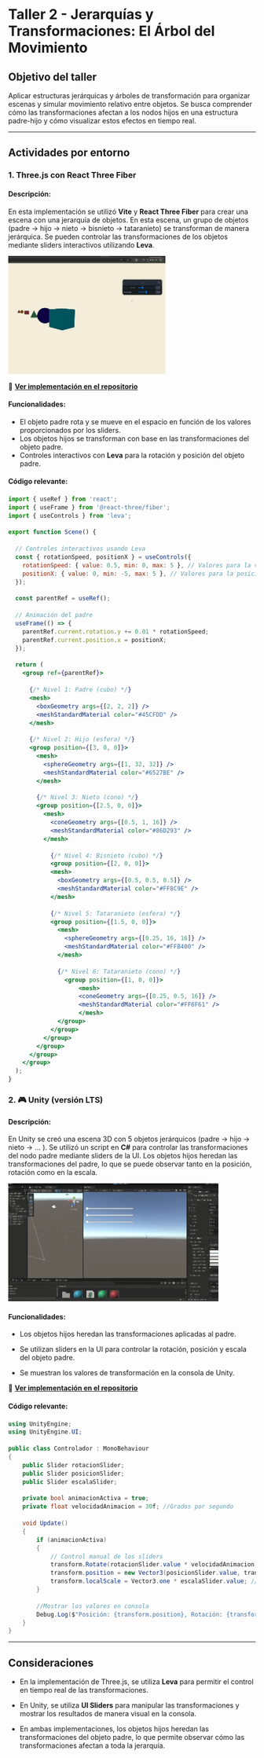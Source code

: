 
# Taller 2 - Jerarquías y Transformaciones: El Árbol del Movimiento

## Objetivo del taller
Aplicar estructuras jerárquicas y árboles de transformación para organizar escenas y simular movimiento relativo entre objetos. Se busca comprender cómo las transformaciones afectan a los nodos hijos en una estructura padre-hijo y cómo visualizar estos efectos en tiempo real.

---

## Actividades por entorno

### 1. Three.js con React Three Fiber

#### Descripción:

En esta implementación se utilizó **Vite** y **React Three Fiber** para crear una escena con una jerarquía de objetos. En esta escena, un grupo de objetos (padre → hijo → nieto → bisnieto → tataranieto) se transforman de manera jerárquica. Se pueden controlar las transformaciones de los objetos mediante sliders interactivos utilizando **Leva**.

![three.gif](https://raw.githubusercontent.com/JuanDanielRamirezMojica/computacion-visual/refs/heads/main/2025-04-21_taller_jerarquias_transformaciones/threejs/threejsgif.gif)

🔗 **[Ver implementación en el repositorio](https://github.com/JuanDanielRamirezMojica/computacion-visual/tree/main/2025-04-21_taller_jerarquias_transformaciones/threejs)**

#### Funcionalidades:

- El objeto padre rota y se mueve en el espacio en función de los valores proporcionados por los sliders.
- Los objetos hijos se transforman con base en las transformaciones del objeto padre.
- Controles interactivos con **Leva** para la rotación y posición del objeto padre.

#### Código relevante:

```jsx
import { useRef } from 'react';
import { useFrame } from '@react-three/fiber';
import { useControls } from 'leva';

export function Scene() {

  // Controles interactivos usando Leva
  const { rotationSpeed, positionX } = useControls({
    rotationSpeed: { value: 0.5, min: 0, max: 5 }, // Valores para la velocidad de rotación
    positionX: { value: 0, min: -5, max: 5 }, // Valores para la posición en X
  });

  const parentRef = useRef();

  // Animación del padre
  useFrame(() => {
    parentRef.current.rotation.y += 0.01 * rotationSpeed;
    parentRef.current.position.x = positionX;
  });

  return (
    <group ref={parentRef}>
        
      {/* Nivel 1: Padre (cubo) */}
      <mesh>
        <boxGeometry args={[2, 2, 2]} />
        <meshStandardMaterial color="#45CFDD" />
      </mesh>

      {/* Nivel 2: Hijo (esfera) */}
      <group position={[3, 0, 0]}>
        <mesh>
          <sphereGeometry args={[1, 32, 32]} />
          <meshStandardMaterial color="#6527BE" />
        </mesh>

        {/* Nivel 3: Nieto (cono) */}
        <group position={[2.5, 0, 0]}>
          <mesh>
            <coneGeometry args={[0.5, 1, 16]} />
            <meshStandardMaterial color="#86D293" />
          </mesh>

            {/* Nivel 4: Bisnieto (cubo) */}
            <group position={[2, 0, 0]}>
            <mesh>
              <boxGeometry args={[0.5, 0.5, 0.5]} />
              <meshStandardMaterial color="#FF8C9E" />
            </mesh>

            {/* Nivel 5: Tataranieto (esfera) */}
            <group position={[1.5, 0, 0]}>
              <mesh>
                <sphereGeometry args={[0.25, 16, 16]} />
                <meshStandardMaterial color="#FFB400" />
              </mesh>

              {/* Nivel 6: Tataranieto (cono) */}
                <group position={[1, 0, 0]}>
                    <mesh>
                    <coneGeometry args={[0.25, 0.5, 16]} />
                    <meshStandardMaterial color="#FF6F61" />
                    </mesh>
              </group>
            </group>
          </group>
        </group>
      </group>
    </group>
  );
}
```

### 2. 🎮 Unity (versión LTS)

#### Descripción:

En Unity se creó una escena 3D con 5 objetos jerárquicos (padre → hijo → nieto → ... ). Se utilizó un script en **C#** para controlar las transformaciones del nodo padre mediante sliders de la UI. Los objetos hijos heredan las transformaciones del padre, lo que se puede observar tanto en la posición, rotación como en la escala.

![unity.gif](https://raw.githubusercontent.com/JuanDanielRamirezMojica/computacion-visual/refs/heads/main/2025-04-21_taller_jerarquias_transformaciones/unity/gifunity.gif)

#### Funcionalidades:

-   Los objetos hijos heredan las transformaciones aplicadas al padre.
    
-   Se utilizan sliders en la UI para controlar la rotación, posición y escala del objeto padre.
    
-   Se muestran los valores de transformación en la consola de Unity.
    
🔗 **[Ver implementación en el repositorio](https://github.com/JuanDanielRamirezMojica/computacion-visual/tree/main/2025-04-21_taller_jerarquias_transformaciones/unity)**


#### Código relevante:

```csharp
using UnityEngine;
using UnityEngine.UI;

public class Controlador : MonoBehaviour
{
    public Slider rotacionSlider;
    public Slider posicionSlider;
    public Slider escalaSlider;

    private bool animacionActiva = true;
    private float velocidadAnimacion = 30f; //Grados por segundo

    void Update()
    {
        if (animacionActiva)
        {
            // Control manual de los sliders
            transform.Rotate(rotacionSlider.value * velocidadAnimacion, 0, rotacionSlider.value * velocidadAnimacion); //rotación
            transform.position = new Vector3(posicionSlider.value, transform.position.y, transform.position.z); //posición
            transform.localScale = Vector3.one * escalaSlider.value; //tamaño
        }

        //Mostrar los valores en consola
        Debug.Log($"Posición: {transform.position}, Rotación: {transform.rotation.eulerAngles}, Escala: {transform.localScale}");
    }
}

```
----------

## Consideraciones

-   En la implementación de Three.js, se utiliza **Leva** para permitir el control en tiempo real de las transformaciones.
    
-   En Unity, se utiliza **UI Sliders** para manipular las transformaciones y mostrar los resultados de manera visual en la consola.
    
-   En ambas implementaciones, los objetos hijos heredan las transformaciones del objeto padre, lo que permite observar cómo las transformaciones afectan a toda la jerarquía.
